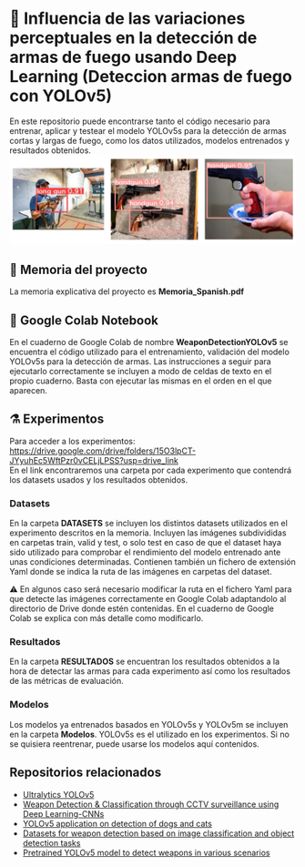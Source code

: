 # :gun: Influencia de las variaciones perceptuales en la detección de armas de fuego usando Deep Learning (Deteccion armas de fuego con YOLOv5)
En este repositorio puede encontrarse tanto el código necesario para entrenar, aplicar y testear el modelo YOLOv5s para la detección de armas cortas y largas de fuego, como los datos utilizados, modelos entrenados y resultados obtenidos.
![Guns](Guns.png)

## :page_facing_up: Memoria del proyecto
La memoria explicativa del proyecto es **Memoria_Spanish.pdf**

## :notebook: Google Colab Notebook 
En el cuaderno de Google Colab de nombre **WeaponDetectionYOLOv5** se encuentra el código utilizado para el entrenamiento, validación del modelo YOLOv5s para la detección de armas. Las instrucciones a seguir para ejecutarlo correctamente se incluyen a modo de celdas de texto en el propio cuaderno. Basta con ejecutar las mismas en el orden en el que aparecen. 
## :alembic: Experimentos

Para acceder a los experimentos: https://drive.google.com/drive/folders/15O3lpCT-JYyuhEc5WftPzr0vCELjLPSS?usp=drive_link  
En el link encontraremos una carpeta por cada experimento que contendrá los datasets usados y los resultados obtenidos.

### Datasets
En la carpeta **DATASETS** se incluyen los distintos datasets utilizados en el experimento descritos en la memoria. 
Incluyen las imágenes subdivididas en carpetas train, valid y test, o solo test en caso de que el dataset haya sido utilizado para comprobar el rendimiento del modelo entrenado ante unas condiciones determinadas. Contienen también un fichero de extensión Yaml donde se indica la ruta de las imágenes en carpetas del dataset. 

:warning: En algunos caso será necesario modificar la ruta en el fichero Yaml para que detecte las imágenes correctamente en Google Colab adaptandolo al directorio de Drive donde estén contenidas. En el cuaderno de Google Colab se explica con más detalle como modificarlo.


### Resultados 
En la carpeta **RESULTADOS** se encuentran los resultados obtenidos a la hora de detectar las armas para cada experimento así como los resultados de las métricas de evaluación.


### Modelos
Los modelos ya entrenados basados en YOLOv5s y YOLOv5m se incluyen en la carpeta **Modelos**. YOLOv5s es el utilizado en los experimentos.
Si no se quisiera reentrenar, puede usarse los modelos aquí contenidos.

## Repositorios relacionados
- [Ultralytics YOLOv5](https://github.com/ultralytics/yolov5)  
- [Weapon Detection & Classification through CCTV surveillance using Deep Learning-CNNs](https://github.com/ivaibhavkr/Weapon-Detection-And-Classification.git)  
- [YOLOv5 application on detection of dogs and cats](https://github.com/flyingfish16/Dog-Cat-Detection-YOLOv5)  
- [Datasets for weapon detection based on image classification and object detection tasks](https://github.com/ari-dasci/OD-WeaponDetection)   
- [Pretrained YOLOv5 model to detect weapons in various scenarios](https://github.com/etgins/weapon_detection_with_transfer_learning)  
